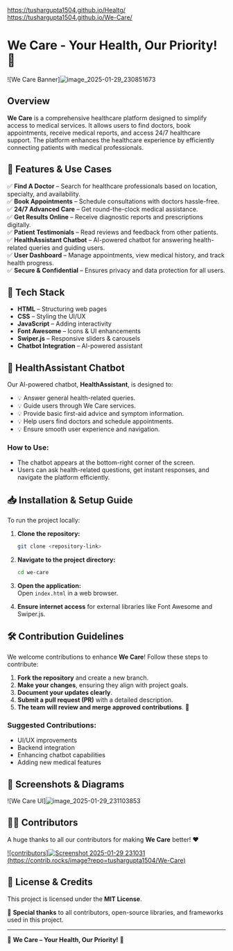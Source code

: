 https://tushargupta1504.github.io/Healtg/ https://tushargupta1504.github.io/We-Care/
# We Care - Your Health, Our Priority! 💙

![We Care Banner]![image_2025-01-29_230851673](https://github.com/user-attachments/assets/7d0f5a10-1a74-4b11-9919-4510e0ca106a)


## Overview

**We Care** is a comprehensive healthcare platform designed to simplify access to medical services. It allows users to find doctors, book appointments, receive medical reports, and access 24/7 healthcare support. The platform enhances the healthcare experience by efficiently connecting patients with medical professionals.

## 🌟 Features & Use Cases

✅ **Find A Doctor** – Search for healthcare professionals based on location, specialty, and availability.  
✅ **Book Appointments** – Schedule consultations with doctors hassle-free.  
✅ **24/7 Advanced Care** – Get round-the-clock medical assistance.  
✅ **Get Results Online** – Receive diagnostic reports and prescriptions digitally.  
✅ **Patient Testimonials** – Read reviews and feedback from other patients.  
✅ **HealthAssistant Chatbot** – AI-powered chatbot for answering health-related queries and guiding users.  
✅ **User Dashboard** – Manage appointments, view medical history, and track health progress.  
✅ **Secure & Confidential** – Ensures privacy and data protection for all users.  

## 🚀 Tech Stack

- **HTML** – Structuring web pages
- **CSS** – Styling the UI/UX
- **JavaScript** – Adding interactivity
- **Font Awesome** – Icons & UI enhancements
- **Swiper.js** – Responsive sliders & carousels
- **Chatbot Integration** – AI-powered assistant

## 🤖 HealthAssistant Chatbot

Our AI-powered chatbot, **HealthAssistant**, is designed to:
- 💡 Answer general health-related queries.
- 💡 Guide users through We Care services.
- 💡 Provide basic first-aid advice and symptom information.
- 💡 Help users find doctors and schedule appointments.
- 💡 Ensure smooth user experience and navigation.

### **How to Use:**
- The chatbot appears at the bottom-right corner of the screen.
- Users can ask health-related questions, get instant responses, and navigate the platform efficiently.

## 📥 Installation & Setup Guide

To run the project locally:

1. **Clone the repository:**  
   ```sh
   git clone <repository-link>
   ```

2. **Navigate to the project directory:**  
   ```sh
   cd we-care
   ```

3. **Open the application:**  
   Open `index.html` in a web browser.

4. **Ensure internet access** for external libraries like Font Awesome and Swiper.js.

## 🛠 Contribution Guidelines

We welcome contributions to enhance **We Care**! Follow these steps to contribute:

1. **Fork the repository** and create a new branch.
2. **Make your changes**, ensuring they align with project goals.
3. **Document your updates clearly**.
4. **Submit a pull request (PR)** with a detailed description.
5. **The team will review and merge approved contributions**. 🎉

### **Suggested Contributions:**
- UI/UX improvements
- Backend integration
- Enhancing chatbot capabilities
- Adding new medical features

## 📸 Screenshots & Diagrams

![We Care UI]![image_2025-01-29_231103853](https://github.com/user-attachments/assets/64080107-b738-4dda-8325-b2b84db463bc)


## 👨‍💻 Contributors

A huge thanks to all our contributors for making **We Care** better! ❤️

[![contributors]![Screenshot 2025-01-29 231031](https://github.com/user-attachments/assets/158fdbc4-f1f2-4407-bb6a-79e06006893f)
(https://contrib.rocks/image?repo=tushargupta1504/We-Care)](https://github.com/tushargupta1504/We-Care/graphs/contributors)

## 📜 License & Credits

This project is licensed under the **MIT License**.

🙏 **Special thanks** to all contributors, open-source libraries, and frameworks used in this project.

---

💙 **We Care – Your Health, Our Priority!** 💙


